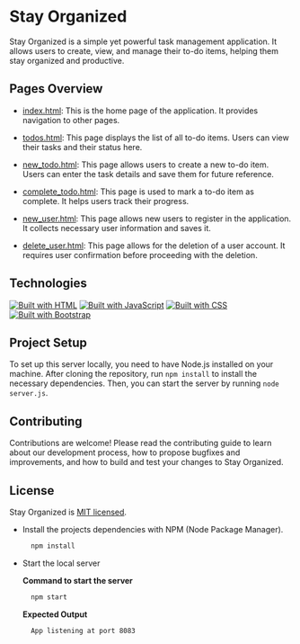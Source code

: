 # Stay Organized

Stay Organized is a simple yet powerful task management application. It allows users to create, view, and manage their to-do items, helping them stay organized and productive.

## Pages Overview

- [index.html](public/index.html): This is the home page of the application. It provides navigation to other pages.

- [todos.html](public/todos.html): This page displays the list of all to-do items. Users can view their tasks and their status here.

- [new_todo.html](public/new_todo.html): This page allows users to create a new to-do item. Users can enter the task details and save them for future reference.

- [complete_todo.html](public/complete_todo.html): This page is used to mark a to-do item as complete. It helps users track their progress.

- [new_user.html](public/new_user.html): This page allows new users to register in the application. It collects necessary user information and saves it.

- [delete_user.html](public/delete_user.html): This page allows for the deletion of a user account. It requires user confirmation before proceeding with the deletion.

## Technologies
[![Built with HTML](https://img.shields.io/badge/Built_with-HTML-orange)](https://developer.mozilla.org/en-US/docs/Web/HTML)
[![Built with JavaScript](https://img.shields.io/badge/Built_with-JavaScript-yellow)](https://developer.mozilla.org/en-US/docs/Web/JavaScript)
[![Built with CSS](https://img.shields.io/badge/Built_with-CSS-blue)](https://developer.mozilla.org/en-US/docs/Web/CSS)
[![Built with Bootstrap](https://img.shields.io/badge/Built_with-Bootstrap-purple)](https://getbootstrap.com/)


## Project Setup

To set up this server locally, you need to have Node.js installed on your machine. After cloning the repository, run `npm install` to install the necessary dependencies. Then, you can start the server by running `node server.js`.

## Contributing

Contributions are welcome! Please read the contributing guide to learn about our development process, how to propose bugfixes and improvements, and how to build and test your changes to Stay Organized.

## License

Stay Organized is [MIT licensed](LICENSE).

- Install the projects dependencies with NPM (Node Package Manager).
  
  ```bash
    npm install
  ```

- Start the local server

  **Command to start the server**
  ```bash
    npm start
  ```

  **Expected Output**
  ```bash
    App listening at port 8083
  ```


